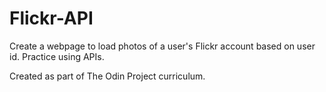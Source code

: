 # Flickr-API

Create a webpage to load photos of a user's Flickr account based on user id. Practice using APIs. 

Created as part of The Odin Project curriculum.